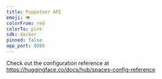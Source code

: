 ```yaml
---
title: Puppeteer API
emoji: 👁
colorFrom: red
colorTo: pink
sdk: docker
pinned: false
app_port: 8080
---
```



Check out the configuration reference at https://huggingface.co/docs/hub/spaces-config-reference